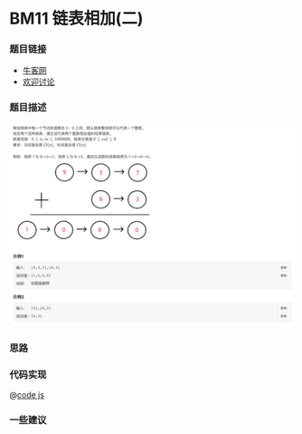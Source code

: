 # BM11 链表相加(二)




### 题目链接

- [牛客网](https://www.nowcoder.com/share/jump/8484115461694840620281)
- [欢迎讨论]()

### 题目描述

![反转链表.png](../images/addInList.png)



### 思路

### 代码实现

@[code js](@code/algorithm/interview-101/addInList.js)


### 一些建议